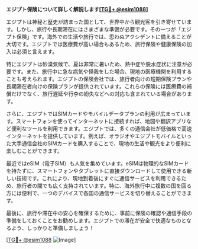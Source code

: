 **エジプト保険について詳しく解説します[[TG💪+ @esim1088](https://t.me/s/esim1088)]**

エジプトは神秘と歴史が詰まった国として、世界中から観光客を引き寄せています。しかし、旅行や長期滞在にはさまざまな準備が必要です。その一つが「エジプト保険」です。海外での生活や旅行では、思わぬアクシデントに備えることが大切です。エジプトでは医療費が高い場合もあるため、旅行保険や健康保険の加入は必須と言えます。

特にエジプトは砂漠気候で、夏は非常に暑いため、熱中症や脱水症状に注意が必要です。また、旅行中に急な病気や怪我をした場合、現地の医療機関を利用することも考えられます。エジプトの保険会社では、旅行者向けの短期保険プランや長期滞在者向けの保険プランが提供されています。これらの保険には医療費の補償だけでなく、旅行遅延や行李の紛失などへの対応も含まれている場合があります。

さらに、エジプトではSIMカードやモバイルデータプランの利用が広まっています。スマートフォンを使ってインターネットに接続すれば、地図や翻訳アプリなど便利なツールを利用できます。エジプトでは、多くの通信会社が低価格で高速インターネットを提供しています。例えば、オラジオやエジプトモバイルといった大手通信会社のSIMカードを購入することで、現地の生活や観光をより便利に楽しむことができます。

最近ではeSIM（電子SIM）も人気を集めています。eSIMは物理的なSIMカードを持たずに、スマートフォンやタブレットに直接ダウンロードして使用できる新しい技術です。これにより、現地到着後にすぐに通信サービスを利用できるため、旅行者の間でも広く支持されています。特に、海外旅行中に複数の国を回る方には便利で、一つのデバイスで各国の通信サービスを切り替えることができます。

最後に、旅行や滞在中の安心を確保するために、事前に保険の確認や通信手段の準備をしておくことをお勧めします。エジプトでの滞在が安全で快適なものとなるよう、しっかりと準備しましょう！

[[TG💪+ @esim1088](https://t.me/s/esim1088) ![Image](https://i.postimg.cc/Y0z9fWf4/image.png)]
